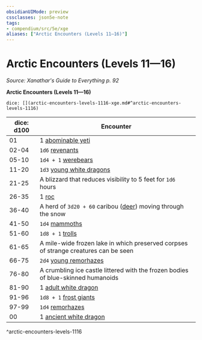```yaml
---
obsidianUIMode: preview
cssclasses: json5e-note
tags:
- compendium/src/5e/xge
aliases: ["Arctic Encounters (Levels 11—16)"]
---
```

# Arctic Encounters (Levels 11—16)
*Source: Xanathar's Guide to Everything p. 92* 

**Arctic Encounters (Levels 11—16)**

`dice: [](arctic-encounters-levels-1116-xge.md#^arctic-encounters-levels-1116)`

| dice: d100 | Encounter |
|------------|-----------|
| 01 | 1 [abominable yeti](/Systems/5e/bestiary/monstrosity/abominable-yeti.md) |
| 02-04 | `1d6` [revenants](/Systems/5e/bestiary/undead/revenant.md) |
| 05-10 | `1d4 + 1` [werebears](/Systems/5e/bestiary/humanoid/werebear.md) |
| 11-20 | `1d3` [young white dragons](/Systems/5e/bestiary/dragon/young-white-dragon.md) |
| 21-25 | A blizzard that reduces visibility to 5 feet for `1d6` hours |
| 26-35 | 1 [roc](/Systems/5e/bestiary/monstrosity/roc.md) |
| 36-40 | A herd of `3d20 + 60` caribou ([deer](/Systems/5e/bestiary/beast/deer.md)) moving through the snow |
| 41-50 | `1d4` [mammoths](/Systems/5e/bestiary/beast/mammoth.md) |
| 51-60 | `1d8 + 1` [trolls](/Systems/5e/bestiary/giant/troll.md) |
| 61-65 | A mile-wide frozen lake in which preserved corpses of strange creatures can be seen |
| 66-75 | `2d4` [young remorhazes](/Systems/5e/bestiary/monstrosity/young-remorhaz.md) |
| 76-80 | A crumbling ice castle littered with the frozen bodies of blue-skinned humanoids |
| 81-90 | 1 [adult white dragon](/Systems/5e/bestiary/dragon/adult-white-dragon.md) |
| 91-96 | `1d8 + 1` [frost giants](/Systems/5e/bestiary/giant/frost-giant.md) |
| 97-99 | `1d4` [remorhazes](/Systems/5e/bestiary/monstrosity/remorhaz.md) |
| 00 | 1 [ancient white dragon](/Systems/5e/bestiary/dragon/ancient-white-dragon.md) |
^arctic-encounters-levels-1116